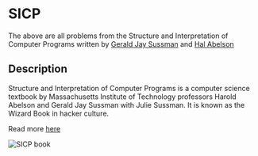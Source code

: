 # SICP

The above are all problems from the Structure and 
Interpretation of Computer Programs written by 
[Gerald Jay Sussman](https://en.wikipedia.org/wiki/Gerald_Jay_Sussman) 
and [Hal Abelson](https://en.wikipedia.org/wiki/Hal_Abelson)

##  Description

Structure and Interpretation of Computer Programs 
is a computer science textbook by 
Massachusetts Institute of Technology professors 
Harold Abelson and Gerald Jay Sussman with Julie Sussman. 
It is known as the Wizard Book in hacker culture.

Read more [here](https://upload.wikimedia.org/wikipedia/commons/9/9d/SICP_cover.jpg)

![SICP book](https://upload.wikimedia.org/wikipedia/commons/9/9d/SICP_cover.jpg)